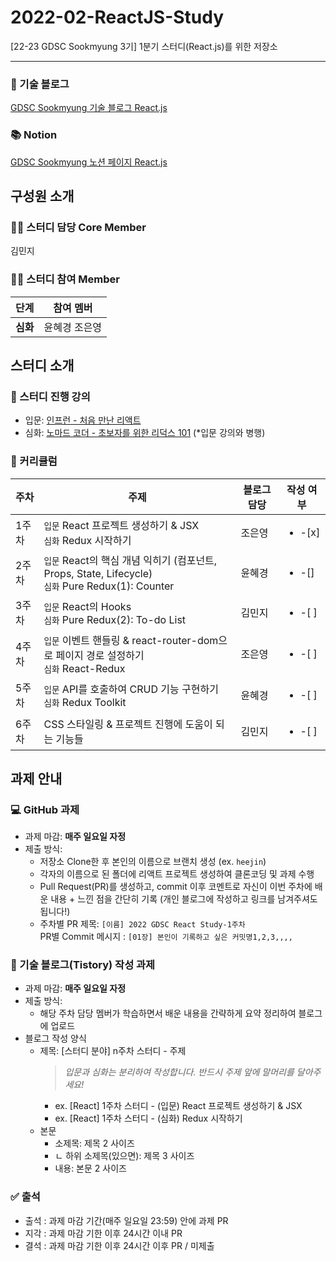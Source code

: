 # 2022-02-ReactJS-Study
[22-23 GDSC Sookmyung 3기] 1분기 스터디(React.js)를 위한 저장소

---

### 🌱 기술 블로그  
[GDSC Sookmyung 기술 블로그 React.js](https://dsc-sookmyung.tistory.com/category/Group%20Study%20%282022-2023%29/React.js)  

### 📚 Notion  
[GDSC Sookmyung 노션 페이지 React.js](https://www.notion.so/1-React-js-b04b7c494d7c481e9c0dc0c260b23dc5)


## 구성원 소개

### 🙋‍♀️ 스터디 담당 Core Member
김민지

### 🤸‍♂️ 스터디 참여 Member
| 단계 | 참여 멤버 |
| -- | -- |
| **심화** | 윤혜경 조은영 |


## 스터디 소개

### 📖 스터디 진행 강의 
- 입문: [인프런 - 처음 만난 리액트](https://www.inflearn.com/course/%EC%B2%98%EC%9D%8C-%EB%A7%8C%EB%82%9C-%EB%A6%AC%EC%95%A1%ED%8A%B8)
- 심화: [노마드 코더 - 초보자를 위한 리덕스 101](https://nomadcoders.co/redux-for-beginners) (*입문 강의와 병행)


### 📆 커리큘럼

| 주차 | 주제 | 블로그 담당 | 작성 여부 |
| ---- | ---- | ----------- | --------- |
| 1주차 | `입문` React 프로젝트 생성하기 & JSX <br /> `심화` Redux 시작하기 | 조은영 | <ul><li> -[x] </li><ul> |
| 2주차 | `입문` React의 핵심 개념 익히기 (컴포넌트, Props, State, Lifecycle) <br /> `심화` Pure Redux(1): Counter | 윤혜경 | <ul><li> -[] </li><ul> |
| 3주차 | `입문` React의 Hooks <br /> `심화` Pure Redux(2): To-do List | 김민지 | <ul><li> -[ ] </li><ul> |
| 4주차 | `입문` 이벤트 핸들링 & react-router-dom으로 페이지 경로 설정하기 <br /> `심화` React-Redux | 조은영 | <ul><li> -[ ] </li><ul> |
| 5주차 | `입문` API를 호출하여 CRUD 기능 구현하기 <br /> `심화` Redux Toolkit | 윤혜경 | <ul><li> -[ ] </li><ul> |
| 6주차 | CSS 스타일링 & 프로젝트 진행에 도움이 되는 기능들 | 김민지 | <ul><li> -[ ] </li><ul> |



## 과제 안내

### 💻 GitHub 과제
- 과제 마감: **매주 일요일 자정**
- 제출 방식: 
    - 저장소 Clone한 후 본인의 이름으로 브랜치 생성 (ex. `heejin`)
    - 각자의 이름으로 된 폴더에 리액트 프로젝트 생성하여 클론코딩 및 과제 수행
    - Pull Request(PR)를 생성하고, commit 이후 코멘트로 자신이 이번 주차에 배운 내용 + 느낀 점을 간단히 기록 (개인 블로그에 작성하고 링크를 남겨주셔도 됩니다!)
    - 주차별 PR 제목: `[이름] 2022 GDSC React Study-1주차`  
    PR별 Commit 메시지 : `[01장] 본인이 기록하고 싶은 커밋명1,2,3,,,,`

### 📝 기술 블로그(Tistory) 작성 과제
- 과제 마감: **매주 일요일 자정**
- 제출 방식: 
    -  해당 주차 담당 멤버가 학습하면서 배운 내용을 간략하게 요약 정리하여 블로그에 업로드
- 블로그 작성 양식
    - 제목: [스터디 분야] n주차 스터디 - 주제
        > *입문과 심화는 분리하여 작성합니다. 반드시 주제 앞에 말머리를 달아주세요!*
        - ex. [React] 1주차 스터디 - (입문) React 프로젝트 생성하기 & JSX
        - ex. [React] 1주차 스터디 - (심화) Redux 시작하기
    - 본문
        - 소제목: 제목 2 사이즈
        - ㄴ 하위 소제목(있으면): 제목 3 사이즈
        - 내용: 본문 2 사이즈

### ✅ 출석
- 출석 : 과제 마감 기간(매주 일요일 23:59) 안에 과제 PR
- 지각 : 과제 마감 기한 이후 24시간 이내 PR
- 결석 : 과제 마감 기한 이후 24시간 이후 PR / 미제출
